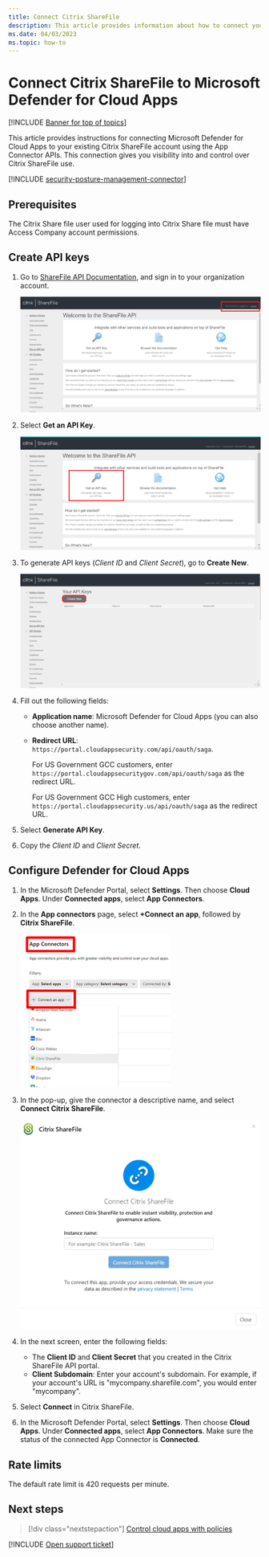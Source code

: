 ```yaml
---
title: Connect Citrix ShareFile
description: This article provides information about how to connect your Citrix ShareFile app to Defender for Cloud Apps using the API connector for visibility and control over use.
ms.date: 04/03/2023
ms.topic: how-to
---
```


# Connect Citrix ShareFile to Microsoft Defender for Cloud Apps

[!INCLUDE [Banner for top of topics](includes/banner.md)]

This article provides instructions for connecting Microsoft Defender for Cloud Apps to your existing Citrix ShareFile account using the App Connector APIs. This connection gives you visibility into and control over Citrix ShareFile use.

[!INCLUDE [security-posture-management-connector](includes/security-posture-management-connector.md)]

## Prerequisites

The Citrix Share file user used for logging into Citrix Share file must have Access Company account permissions.

## Create API keys

1. Go to [ShareFile API Documentation](https://api.sharefile.com/), and sign in to your organization account.

    ![connect Citrix ShareFile login.](media/connect-citrix-sharefile-login.png "connect Citrix ShareFile login")

1. Select **Get an API Key**.

    ![connect Citrix ShareFile API key.](media/connect-citrix-sharefile-api-key.png "connect Citrix ShareFile API key")

1. To generate API keys (*Client ID* and *Client Secret*), go to **Create New**.

    ![connect Citrix ShareFile create new key.](media/connect-citrix-sharefile-create-new.png "connect Citrix ShareFile create new key")

1. Fill out the following fields:

    - **Application name**: Microsoft Defender for Cloud Apps (you can also choose another name).
    
    - **Redirect URL**:  `https://portal.cloudappsecurity.com/api/oauth/saga`.
    
      For US Government GCC customers, enter `https://portal.cloudappsecuritygov.com/api/oauth/saga` as the redirect URL.
  
      For US Government GCC High customers, enter `https://portal.cloudappsecurity.us/api/oauth/saga` as the redirect URL.
      
1. Select **Generate API Key**.

1. Copy the *Client ID* and *Client Secret*.

## Configure Defender for Cloud Apps

1. In the Microsoft Defender Portal, select **Settings**. Then choose **Cloud Apps**. Under **Connected apps**, select **App Connectors**.

1. In the **App connectors** page, select **+Connect an app**, followed by **Citrix ShareFile**.

    ![connect Citrix ShareFile app connectors.](media/connect-citrix-sharefile-app-connectors.png "connect Citrix ShareFile app connectors")

1. In the pop-up, give the connector a descriptive name, and select **Connect Citrix ShareFile**.  

    ![connect Citrix ShareFile instance name.](media/connect-citrix-sharefile-instance-name.png "connect Citrix ShareFile instance name")

1. In the next screen, enter the following fields:

    - The **Client ID** and **Client Secret** that you created in the Citrix ShareFile API portal.
    - **Client Subdomain**: Enter your account's subdomain. For example, if your account's URL is "mycompany.sharefile.com", you would enter "mycompany".

1. Select **Connect** in Citrix ShareFile.

1. In the Microsoft Defender Portal, select **Settings**. Then choose **Cloud Apps**. Under **Connected apps**, select **App Connectors**. Make sure the status of the connected App Connector is **Connected**.

## Rate limits

The default rate limit is 420 requests per minute.  

## Next steps

> [!div class="nextstepaction"]
> [Control cloud apps with policies](control-cloud-apps-with-policies.md)

[!INCLUDE [Open support ticket](includes/support.md)]

